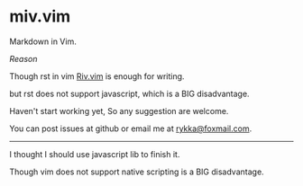 # miv.vim

Markdown in Vim.


*Reason*

Though rst in vim [Riv.vim](https://github.com/Rykka/riv.vim) is enough for writing.

but rst does not support javascript, which is a BIG disadvantage.


Haven't start working yet, So any suggestion are welcome.

You can post issues at github or email me at rykka@foxmail.com.


----

I thought I should use javascript lib to finish it.

Though vim does not support native scripting is a BIG disadvantage.

